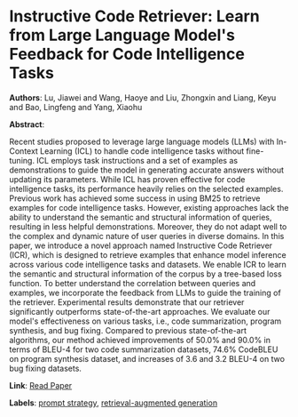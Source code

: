 # Instructive Code Retriever: Learn from Large Language Model's Feedback for Code Intelligence Tasks

**Authors**: Lu, Jiawei and Wang, Haoye and Liu, Zhongxin and Liang, Keyu and Bao, Lingfeng and Yang, Xiaohu

**Abstract**:

Recent studies proposed to leverage large language models (LLMs) with In-Context Learning (ICL) to handle code intelligence tasks without fine-tuning. ICL employs task instructions and a set of examples as demonstrations to guide the model in generating accurate answers without updating its parameters. While ICL has proven effective for code intelligence tasks, its performance heavily relies on the selected examples. Previous work has achieved some success in using BM25 to retrieve examples for code intelligence tasks. However, existing approaches lack the ability to understand the semantic and structural information of queries, resulting in less helpful demonstrations. Moreover, they do not adapt well to the complex and dynamic nature of user queries in diverse domains. In this paper, we introduce a novel approach named Instructive Code Retriever (ICR), which is designed to retrieve examples that enhance model inference across various code intelligence tasks and datasets. We enable ICR to learn the semantic and structural information of the corpus by a tree-based loss function. To better understand the correlation between queries and examples, we incorporate the feedback from LLMs to guide the training of the retriever. Experimental results demonstrate that our retriever significantly outperforms state-of-the-art approaches. We evaluate our model's effectiveness on various tasks, i.e., code summarization, program synthesis, and bug fixing. Compared to previous state-of-the-art algorithms, our method achieved improvements of 50.0\% and 90.0\% in terms of BLEU-4 for two code summarization datasets, 74.6\% CodeBLEU on program synthesis dataset, and increases of 3.6 and 3.2 BLEU-4 on two bug fixing datasets.

**Link**: [Read Paper](https://doi.org/10.1145/3691620.3694997)

**Labels**: [prompt strategy](../../labels/prompt_strategy.md), [retrieval-augmented generation](../../labels/retrieval-augmented_generation.md)

